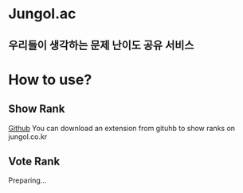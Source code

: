 # Jungol.ac

## 우리들이 생각하는 문제 난이도 공유 서비스

# How to use?

## Show Rank

[Github](https://github.com/Oein/JungolExtensions/tree/main/JungolRankExtension)
You can download an extension from gituhb to show ranks on jungol.co.kr

## Vote Rank

Preparing...
